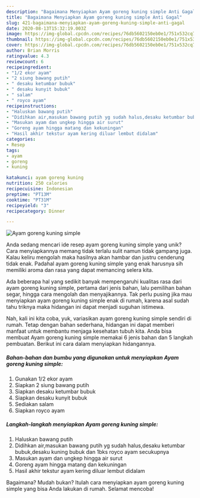 ```yaml
---
description: "Bagaimana Menyiapkan Ayam goreng kuning simple Anti Gagal"
title: "Bagaimana Menyiapkan Ayam goreng kuning simple Anti Gagal"
slug: 421-bagaimana-menyiapkan-ayam-goreng-kuning-simple-anti-gagal
date: 2020-08-13T15:32:19.003Z
image: https://img-global.cpcdn.com/recipes/76db5602150eb0e1/751x532cq70/ayam-goreng-kuning-simple-foto-resep-utama.jpg
thumbnail: https://img-global.cpcdn.com/recipes/76db5602150eb0e1/751x532cq70/ayam-goreng-kuning-simple-foto-resep-utama.jpg
cover: https://img-global.cpcdn.com/recipes/76db5602150eb0e1/751x532cq70/ayam-goreng-kuning-simple-foto-resep-utama.jpg
author: Brian Morris
ratingvalue: 4.3
reviewcount: 6
recipeingredient:
- "1/2 ekor ayam"
- "2 siung bawang putih"
- " desaku ketumbar bubuk"
- " desaku kunyit bubuk"
- " salam"
- " royco ayam"
recipeinstructions:
- "Haluskan bawang putih"
- "Didihkan air,masukan bawang putih yg sudah halus,desaku ketumbar bubuk,desaku kuning bubuk dan 1bks royco ayam secukupnya"
- "Masukan ayam dan ungkep hingga air surut"
- "Goreng ayam hingga matang dan kekuningan"
- "Hasil akhir tekstur ayam kering diluar lembut didalam"
categories:
- Resep
tags:
- ayam
- goreng
- kuning

katakunci: ayam goreng kuning 
nutrition: 250 calories
recipecuisine: Indonesian
preptime: "PT13M"
cooktime: "PT31M"
recipeyield: "3"
recipecategory: Dinner

---
```



![Ayam goreng kuning simple](https://img-global.cpcdn.com/recipes/76db5602150eb0e1/751x532cq70/ayam-goreng-kuning-simple-foto-resep-utama.jpg)

Anda sedang mencari ide resep ayam goreng kuning simple yang unik? Cara menyiapkannya memang tidak terlalu sulit namun tidak gampang juga. Kalau keliru mengolah maka hasilnya akan hambar dan justru cenderung tidak enak. Padahal ayam goreng kuning simple yang enak harusnya sih memiliki aroma dan rasa yang dapat memancing selera kita.

Ada beberapa hal yang sedikit banyak mempengaruhi kualitas rasa dari ayam goreng kuning simple, pertama dari jenis bahan, lalu pemilihan bahan segar, hingga cara mengolah dan menyajikannya. Tak perlu pusing jika mau menyiapkan ayam goreng kuning simple enak di rumah, karena asal sudah tahu triknya maka hidangan ini dapat menjadi suguhan istimewa.




Nah, kali ini kita coba, yuk, variasikan ayam goreng kuning simple sendiri di rumah. Tetap dengan bahan sederhana, hidangan ini dapat memberi manfaat untuk membantu menjaga kesehatan tubuh kita. Anda bisa membuat Ayam goreng kuning simple memakai 6 jenis bahan dan 5 langkah pembuatan. Berikut ini cara dalam menyiapkan hidangannya.

<!--inarticleads1-->

##### Bahan-bahan dan bumbu yang digunakan untuk menyiapkan Ayam goreng kuning simple:

1. Gunakan 1/2 ekor ayam
1. Siapkan 2 siung bawang putih
1. Siapkan  desaku ketumbar bubuk
1. Siapkan  desaku kunyit bubuk
1. Sediakan  salam
1. Siapkan  royco ayam




<!--inarticleads2-->

##### Langkah-langkah menyiapkan Ayam goreng kuning simple:

1. Haluskan bawang putih
1. Didihkan air,masukan bawang putih yg sudah halus,desaku ketumbar bubuk,desaku kuning bubuk dan 1bks royco ayam secukupnya
1. Masukan ayam dan ungkep hingga air surut
1. Goreng ayam hingga matang dan kekuningan
1. Hasil akhir tekstur ayam kering diluar lembut didalam




Bagaimana? Mudah bukan? Itulah cara menyiapkan ayam goreng kuning simple yang bisa Anda lakukan di rumah. Selamat mencoba!
